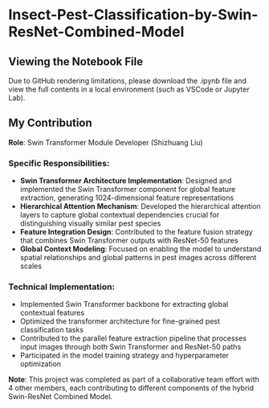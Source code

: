 # Insect-Pest-Classification-by-Swin-ResNet-Combined-Model
## Viewing the Notebook File
Due to GitHub rendering limitations, please download the .ipynb file and view the full contents in a local environment (such as VSCode or Jupyter Lab).
## My Contribution

**Role**: Swin Transformer Module Developer (Shizhuang Liu)

### Specific Responsibilities:
- **Swin Transformer Architecture Implementation**: Designed and implemented the Swin Transformer component for global feature extraction, generating 1024-dimensional feature representations
- **Hierarchical Attention Mechanism**: Developed the hierarchical attention layers to capture global contextual dependencies crucial for distinguishing visually similar pest species
- **Feature Integration Design**: Contributed to the feature fusion strategy that combines Swin Transformer outputs with ResNet-50 features
- **Global Context Modeling**: Focused on enabling the model to understand spatial relationships and global patterns in pest images across different scales

### Technical Implementation:
- Implemented Swin Transformer backbone for extracting global contextual features
- Optimized the transformer architecture for fine-grained pest classification tasks
- Contributed to the parallel feature extraction pipeline that processes input images through both Swin Transformer and ResNet-50 paths
- Participated in the model training strategy and hyperparameter optimization

**Note**: This project was completed as part of a collaborative team effort with 4 other members, each contributing to different components of the hybrid Swin-ResNet Combined Model.
